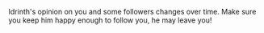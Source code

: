 Idrinth's opinion on you and some followers changes over time. Make sure you keep him happy enough to follow you, he may leave you!
